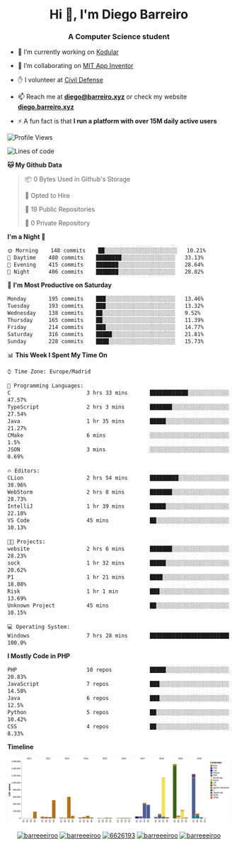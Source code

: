 <h1 align="center">Hi 👋, I'm Diego Barreiro</h1>
<h3 align="center">A Computer Science student</h3>

- 🔭 I’m currently working on [Kodular](https://www.kodular.io)

- 👯 I’m collaborating on [MIT App Inventor](https://github.com/mit-cml/appinventor-sources)

- ✋ I volunteer at [Civil Defense](https://proteccioncivil.sdc.gal)

- 📫 Reach me at **diego@barreiro.xyz** or check my website **[diego.barreiro.xyz](https://diego.barreiro.xyz)**

- ⚡ A fun fact is that **I run a platform with over 15M daily active users**

<!--START_SECTION:waka-->
![Profile Views](http://img.shields.io/badge/Profile%20Views-4-blue)

![Lines of code](https://img.shields.io/badge/From%20Hello%20World%20I%27ve%20Written-22.5%20million%20lines%20of%20code-blue)

**🐱 My Github Data** 

> 📦 0 Bytes Used in Github's Storage 
 > 
> 💼 Opted to Hire
 > 
> 📜 19 Public Repositories
 > 
> 🔑 0 Private Repository 
 > 
**I'm a Night 🦉** 

```text
🌞 Morning    148 commits    ██░░░░░░░░░░░░░░░░░░░░░░░   10.21% 
🌆 Daytime    480 commits    ████████░░░░░░░░░░░░░░░░░   33.13% 
🌃 Evening    415 commits    ███████░░░░░░░░░░░░░░░░░░   28.64% 
🌙 Night      406 commits    ███████░░░░░░░░░░░░░░░░░░   28.02%

```
📅 **I'm Most Productive on Saturday** 

```text
Monday       195 commits    ███░░░░░░░░░░░░░░░░░░░░░░   13.46% 
Tuesday      193 commits    ███░░░░░░░░░░░░░░░░░░░░░░   13.32% 
Wednesday    138 commits    ██░░░░░░░░░░░░░░░░░░░░░░░   9.52% 
Thursday     165 commits    ██░░░░░░░░░░░░░░░░░░░░░░░   11.39% 
Friday       214 commits    ███░░░░░░░░░░░░░░░░░░░░░░   14.77% 
Saturday     316 commits    █████░░░░░░░░░░░░░░░░░░░░   21.81% 
Sunday       228 commits    ████░░░░░░░░░░░░░░░░░░░░░   15.73%

```


📊 **This Week I Spent My Time On** 

```text
⌚︎ Time Zone: Europe/Madrid

💬 Programming Languages: 
C                        3 hrs 33 mins       ████████████░░░░░░░░░░░░░   47.57% 
TypeScript               2 hrs 3 mins        ███████░░░░░░░░░░░░░░░░░░   27.54% 
Java                     1 hr 35 mins        █████░░░░░░░░░░░░░░░░░░░░   21.27% 
CMake                    6 mins              ░░░░░░░░░░░░░░░░░░░░░░░░░   1.5% 
JSON                     3 mins              ░░░░░░░░░░░░░░░░░░░░░░░░░   0.69%

🔥 Editors: 
CLion                    2 hrs 54 mins       █████████░░░░░░░░░░░░░░░░   38.96% 
WebStorm                 2 hrs 8 mins        ███████░░░░░░░░░░░░░░░░░░   28.73% 
IntelliJ                 1 hr 39 mins        █████░░░░░░░░░░░░░░░░░░░░   22.18% 
VS Code                  45 mins             ██░░░░░░░░░░░░░░░░░░░░░░░   10.13%

🐱‍💻 Projects: 
website                  2 hrs 6 mins        ███████░░░░░░░░░░░░░░░░░░   28.23% 
sock                     1 hr 32 mins        █████░░░░░░░░░░░░░░░░░░░░   20.62% 
P1                       1 hr 21 mins        ████░░░░░░░░░░░░░░░░░░░░░   18.08% 
Risk                     1 hr 1 min          ███░░░░░░░░░░░░░░░░░░░░░░   13.69% 
Unknown Project          45 mins             ██░░░░░░░░░░░░░░░░░░░░░░░   10.15%

💻 Operating System: 
Windows                  7 hrs 28 mins       █████████████████████████   100.0%

```

**I Mostly Code in PHP** 

```text
PHP                      10 repos            █████░░░░░░░░░░░░░░░░░░░░   20.83% 
JavaScript               7 repos             ███░░░░░░░░░░░░░░░░░░░░░░   14.58% 
Java                     6 repos             ███░░░░░░░░░░░░░░░░░░░░░░   12.5% 
Python                   5 repos             ██░░░░░░░░░░░░░░░░░░░░░░░   10.42% 
CSS                      4 repos             ██░░░░░░░░░░░░░░░░░░░░░░░   8.33%

```


**Timeline**

![Chart not found](https://github.com/barreeeiroo/barreeeiroo/blob/master/charts/bar_graph.png) 


<!--END_SECTION:waka-->

<p align="center">
<a href="https://twitter.com/barreeeiroo" target="blank"><img align="center" src="https://cdn.jsdelivr.net/npm/simple-icons@3.0.1/icons/twitter.svg" alt="barreeeiroo" height="20" width="20" /></a>
<a href="https://linkedin.com/in/barreeeiroo" target="blank"><img align="center" src="https://cdn.jsdelivr.net/npm/simple-icons@3.0.1/icons/linkedin.svg" alt="barreeeiroo" height="20" width="20" /></a>
<a href="https://stackoverflow.com/users/6626193" target="blank"><img align="center" src="https://cdn.jsdelivr.net/npm/simple-icons@3.0.1/icons/stackoverflow.svg" alt="6626193" height="20" width="20" /></a>
<a href="https://fb.com/barreeeiroo" target="blank"><img align="center" src="https://cdn.jsdelivr.net/npm/simple-icons@3.0.1/icons/facebook.svg" alt="barreeeiroo" height="20" width="20" /></a>
<a href="https://instagram.com/barreeeiroo" target="blank"><img align="center" src="https://cdn.jsdelivr.net/npm/simple-icons@3.0.1/icons/instagram.svg" alt="barreeeiroo" height="20" width="20" /></a>
</p>
